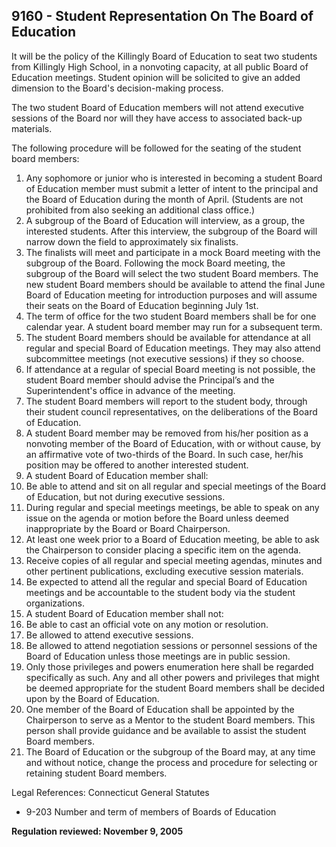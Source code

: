 ## 9160 - Student Representation On The Board of Education

It will be the policy of the Killingly Board of Education to seat two students from Killingly High School, in a nonvoting capacity, at all public Board of Education meetings. Student opinion will be solicited to give an added dimension to the Board's decision-making process.

The two student Board of Education members will not attend executive sessions of the Board nor will they have access to associated back-up materials.

The following procedure will be followed for the seating of the student board members:

1.  Any sophomore or junior who is interested in becoming a student Board of Education member must submit a letter of intent to the principal and the Board of Education during the month of April.  (Students are not prohibited from also seeking an additional class office.)
2.  A subgroup of the Board of Education will interview, as a group, the interested students.  After this interview, the subgroup of the Board will narrow down the field to approximately six finalists.
3.  The finalists will meet and participate in a mock Board meeting with the subgroup of the Board.  Following the mock Board meeting, the subgroup of the Board will select the two student Board members.  The new student Board members should be available to attend the final June Board of Education meeting for introduction purposes and will assume their seats on the Board of Education beginning July 1st.
4.  The term of office for the two student Board members shall be for one calendar year. A student board member may run for a subsequent term.
5.  The student Board members should be available for attendance at all regular and special Board of Education meetings. They may also attend subcommittee meetings (not executive sessions) if they so choose.
6.  If attendance at a regular of special Board meeting is not possible, the student Board member should advise the Principal’s and the Superintendent's office in advance of the meeting.
7.  The student Board members will report to the student body, through their student council representatives, on the deliberations of the Board of Education.
8.  A student Board member may be removed from his/her position as a nonvoting member of the Board of Education, with or without cause, by an affirmative vote of two-thirds of the Board. In such case, her/his position may be offered to another interested student.
9.  A student Board of Education member shall:
  1.  Be able to attend and sit on all regular and special meetings of the Board      of Education, but not during executive sessions.
  2.  During regular and special meetings meetings, be able to speak on any issue on the agenda or motion before the Board unless deemed inappropriate by the Board or Board Chairperson.
  3.  At least one week prior to a Board of Education meeting, be able to ask the Chairperson to consider placing a specific item on the agenda.
  4.  Receive copies of all regular and special meeting agendas, minutes and other pertinent publications, excluding executive session materials.
  5.  Be expected to attend all the regular and special Board of Education meetings and be accountable to the student body via the student organizations.
10.  A student Board of Education member shall not:
  1. Be able to cast an official vote on any motion or resolution.
  2. Be allowed to attend executive sessions.
  3. Be allowed to attend negotiation sessions or personnel sessions of the Board of Education unless those meetings are in public session.
11.  Only those privileges and powers enumeration here shall be regarded specifically as such. Any and all other powers and privileges that might be deemed appropriate for the student Board members shall be decided upon by the Board of Education.
12.  One member of the Board of Education shall be appointed by the Chairperson to serve as a Mentor to the student Board members.  This person shall provide guidance and be available to assist the student Board members.
13.  The Board of Education or the subgroup of the Board may, at any time and without notice, change the process and procedure for selecting or retaining student Board members.

Legal References:  Connecticut General Statutes

* 9-203 Number and term of members of Boards of Education

**Regulation reviewed:  November 9, 2005**
